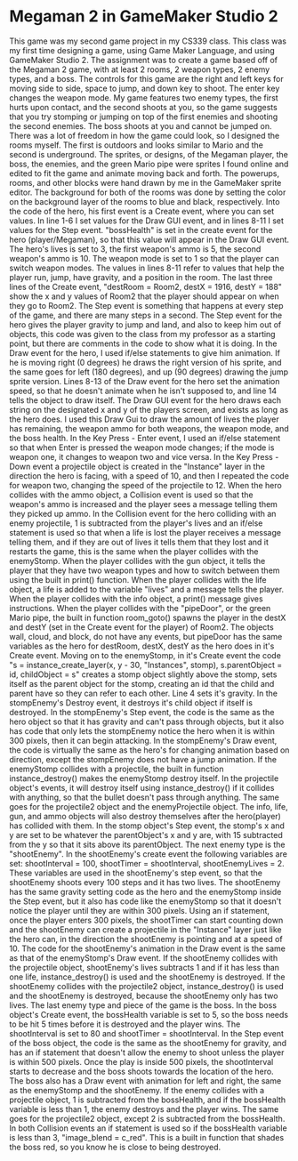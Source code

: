 # Megaman 2 in GameMaker Studio 2
This game was my second game project in my CS339 class. This class was my first time designing a game, using Game Maker Language, and using GameMaker Studio 2. The assignment was to create a game based off of the Megaman 2 game, with at least 2 rooms, 2 weapon types, 2 enemy types, and a boss. The controls for this game are the right and left keys for moving side to side, space to jump, and down key to shoot. The enter key changes the weapon mode. My game features two enemy types, the first hurts upon contact, and the second shoots at you, so the game suggests that you try stomping or jumping on top of the first enemies and shooting the second enemies. The boss shoots at you and cannot be jumped on. 
There was a lot of freedom in how the game could look, so I designed the rooms myself. The first is outdoors and looks similar to Mario and the second is underground. The sprites, or designs, of the Megaman player, the boss, the enemies, and the green Mario pipe were sprites I found online and edited to fit the game and animate moving back and forth. The powerups, rooms, and other blocks were hand drawn by me in the GameMaker sprite editor. The background for both of the rooms was done by setting the color on the background layer of the rooms to blue and black, respectively. 
Into the code of the hero, his first event is a Create event, where you can set values. In line 1-6 I set values for the Draw GUI event, and in lines 8-11 I set values for the Step event. "bossHealth" is set in the create event for the hero (player/Megaman), so that this value will appear in the Draw GUI event. The hero's lives is set to 3, the first weapon's ammo is 5, the second weapon's ammo is 10. The weapon mode is set to 1 so that the player can switch weapon modes. The values in lines 8-11 refer to values that help the player run, jump, have gravity, and a position in the room. The last three lines of the Create event, "destRoom = Room2, destX = 1916, destY = 188" show the x and y values of Room2 that the player should appear on when they go to Room2. The Step event is something that happens at every step of the game, and there are many steps in a second. The Step event for the hero gives the player gravity to jump and land, and also to keep him out of objects, this code was given to the class from my professor as a starting point, but there are comments in the code to show what it is doing. In the Draw event for the hero, I used if/else statements to give him animation. If he is moving right (0 degrees) he draws the right version of his sprite, and the same goes for left (180 degrees), and up (90 degrees) drawing the jump sprite version. Lines 8-13 of the Draw event for the hero set the animation speed, so that he doesn't animate when he isn't supposed to, and line 14 tells the object to draw itself. The Draw GUI event for the hero draws each string on the designated x and y of the players screen, and exists as long as the hero does. I used this Draw Gui to draw the amount of lives the player has remaining, the weapon ammo for both weapons, the weapon mode, and the boss health. In the Key Press - Enter event, I used an if/else statement so that when Enter is pressed the weapon mode changes; if the mode is weapon one, it changes to weapon two and vice versa. In the Key Press - Down event a projectile object is created in the "Instance" layer in the direction the hero is facing, with a speed of 10, and then I repeated the code for weapon two, changing the speed of the projectile to 12. When the hero collides with the ammo object, a Collision event is used so that the weapon's ammo is increased and the player sees a message telling them they picked up ammo. In the Collision event for the hero colliding with an enemy projectile, 1 is subtracted from the player's lives and an if/else statement is used so that when a life is lost the player receives a message telling them, and if they are out of lives it tells them that they lost and it restarts the game, this is the same when the player collides with the enemyStomp. When the player collides with the gun object, it tells the player that they have two weapon types and how to switch between them using the built in print() function. When the player collides with the life object, a life is added to the variable "lives" and a message tells the player. When the player collides with the info object, a print() message gives instructions. When the player collides with the "pipeDoor", or the green Mario pipe, the built in function room_goto() spawns the player in the destX and destY (set in the Create event for the player) of Room2. 
The objects wall, cloud, and block, do not have any events, but pipeDoor has the same variables as the hero for destRoom, destX, destY as the hero does in it's Create event. Moving on to the enemyStomp, in it's Create event the code "s = instance_create_layer(x, y - 30, "Instances", stomp), s.parentObject = id, childObject = s" creates a stomp object slightly above the stomp, sets itself as the parent object for the stomp, creating an id that the child and parent have so they can refer to each other. Line 4 sets it's gravity. In the stompEnemy's Destroy event, it destroys it's child object if itself is destroyed. In the stompEnemy's Step event, the code is the same as the hero object so that it has gravity and can't pass through objects, but it also has code that only lets the stompEnemy notice the hero when it is within 300 pixels, then it can begin attacking. In the stompEnemy's Draw event, the code is virtually the same as the hero's for changing animation based on direction, except the stompEnemy does not have a jump animation. If the enemyStomp collides with a projectile, the built in function instance_destroy() makes the enemyStomp destroy itself.
In the projectile object's events, it will destroy itself using instance_destroy() if it collides with anything, so that the bullet doesn't pass through anything. The same goes for the projectile2 object and the enemyProjectile object. The info, life, gun, and ammo objects will also destroy themselves after the hero(player) has collided with them. In the stomp object's Step event, the stomp's x and y are set to be whatever the parentObject's x and y are, with 15 subtracted from the y so that it sits above its parentObject. 
The next enemy type is the "shootEnemy". In the shootEnemy's create event the following variables are set: shootInterval = 100, shootTimer = shootInterval, shootEnemyLives = 2. These variables are used in the shootEnemy's step event, so that the shootEnemy shoots every 100 steps and it has two lives. The shootEnemy has the same gravity setting code as the hero and the enemyStomp inside the Step event, but it also has code like the enemyStomp so that it doesn't notice the player until they are within 300 pixels. Using an if statement, once the player enters 300 pixels, the shootTimer can start counting down and the shootEnemy can create a projectile in the "Instance" layer just like the hero can, in the direction the shootEnemy is pointing and at a speed of 10. The code for the shootEnemy's animation in the Draw event is the same as that of the enemyStomp's Draw event. If the shootEnemy collides with the projectile object, shootEnemy's lives subtracts 1 and if it has less than one life, instance_destroy() is used and the shootEnemy is destroyed. If the shootEnemy collides with the projectile2 object, instance_destroy() is used and the shootEnemy is destroyed, because the shootEnemy only has two lives.
The last enemy type and piece of the game is the boss. In the boss object's Create event, the bossHealth variable is set to 5, so the boss needs to be hit 5 times before it is destroyed and the player wins. The shootInterval is set to 80 and shootTimer = shootInterval. In the Step event of the boss object, the code is the same as the shootEnemy for gravity, and has an if statement that doesn't allow the enemy to shoot unless the player is within 500 pixels. Once the play is inside 500 pixels, the shootInterval starts to decrease and the boss shoots towards the location of the hero. The boss also has a Draw event with animation for left and right, the same as the enemyStomp and the shootEnemy. If the enemy collides with a projectile object, 1 is subtracted from the bossHealth, and if the bossHealth variable is less than 1, the enemy destroys and the player wins. The same goes for the projectile2 object, except 2 is subtracted from the bossHealth. In both Collision events an if statement is used so if the bossHealth variable is less than 3, "image_blend = c_red". This is a built in function that shades the boss red, so you know he is close to being destroyed. 
